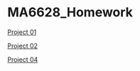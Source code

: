 # MA6628_Homework

[Project 01](https://github.com/niehanfei/MA6628_Homework/blob/master/MA6628_HanfeiNIE_Prj01.ipynb)

[Project 02](https://github.com/niehanfei/MA6628_Homework/blob/master/MA6628Pj02%20NIE%20Hanfei.ipynb)

[Project 04](https://github.com/niehanfei/MA6628_Homework/blob/master/MA6628Pj04%20Nie%20Hanfei.ipynb)
